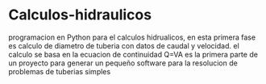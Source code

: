 # Calculos-hidraulicos
programacion en Python para el calculos hidrualicos, en esta primera fase es calculo de diametro de tuberia con datos de caudal y velocidad.
el calculo se basa en la ecuacion de continuidad Q=VA
es la primera parte de un proyecto para generar un pequeño software para la resolucion de problemas de tuberias simples
